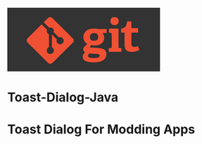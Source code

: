 ![template_s](https://github.com/Bang-Sahrul-Gunawan-Cyber/Bang-Sahrul-Gunawan-Cyber/blob/main/img/bangsahrul1.png)

# Toast-Dialog-Java
# Toast Dialog For Modding Apps
